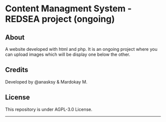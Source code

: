 # Content Managment System - REDSEA project (ongoing)

## About

A website developed with html and php. It is an ongoing project where you can upload images which will be display one below the other. 

## Credits

Developed by @anasksy & Mardokay M. 

## License 

This repository is under AGPL-3.0 License.




-----------------

